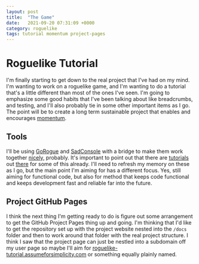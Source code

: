 ```yaml
---
layout: post
title:  "The Game"
date:   2021-09-20 07:31:09 +0000
category: roguelike
tags: tutorial momentum project-pages
---
```


# Roguelike Tutorial
I'm finally starting to get down to the real project that I've had on my mind. I'm wanting to work on a roguelike game, and I'm wanting to do a tutorial that's a little different than most of the ones I've seen. I'm going to emphasize some good habits that I've been talking about like breadcrumbs, and testing, and I'll also probably tie in some other important items as I go. The point will be to create a long term sustainable project that enables and encourages [momentum][moment].

## Tools
I'll be using [GoRogue][gorogue] and [SadConsole][sadconsole] with a bridge to make them work together [nicely][helpers], probably. It's important to point out that there are [tutorials][ansiware] out [there][mark-james] for some of this already. I'll need to refresh my memory on these as I go, but the main point I'm aiming for has a different focus. Yes, still aiming for functional code, but also for method that keeps code functional and keeps development fast and reliable far into the future.  

## Project GitHub Pages
I think the next thing I'm getting ready to do is figure out some arrangement to get the GitHub Project Pages thing up and going. I'm thinking that I'd like to get the repository set up with the project website nested into the ```/docs``` folder and then to work around that folder with the real project structure. I think I saw that the project page can just be nestled into a subdomain off my user page so maybe I'll aim for [roguelike-tutorial.assumeforsimplicity.com][tutorial] or something equally plainly named.  


[moment]: https://projectmanager.com.au/managing-projects-with-momentum/
[gorogue]: https://github.com/Chris3606/GoRogue
[sadconsole]: https://sadconsole.com/
[helpers]: https://github.com/thesadrogue/SadConsole.GoRogueHelpers
[ansiware]: https://ansiware.com/
[mark-james]: https://markjames.dev/2020-05-21-making-a-roguelike-in-c-with-gorogue-sadconsole-part-one/
[tutorial]: https://assumeforsimplicity.com/roguelike-tutorial/
